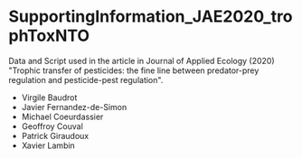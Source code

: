 # SupportingInformation_JAE2020_trophToxNTO

Data and Script used in the article in Journal of Applied Ecology (2020) "Trophic transfer of pesticides: the fine line between predator-prey regulation and pesticide-pest regulation".

- Virgile Baudrot
- Javier Fernandez-de-Simon
- Michael Coeurdassier
- Geoffroy Couval
- Patrick Giraudoux
- Xavier Lambin
